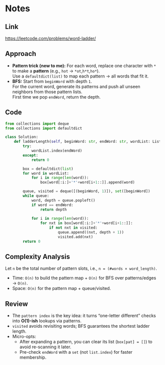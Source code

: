 # Notes

## Link
https://leetcode.com/problems/word-ladder/

## Approach
- **Pattern trick (new to me):** For each word, replace one character with `*` to make a **pattern** (e.g., `hot` → `*ot`,`h*t`,`ho*`).  
  Use a `defaultdict(list)` to map each pattern → all words that fit it.
- **BFS:** Start from `beginWord` with depth `1`.  
  For the current word, generate its patterns and push all unseen neighbors from those pattern lists.  
  First time we pop `endWord`, return the depth.

## Code
``` python
from collections import deque
from collections import defaultdict

class Solution:
    def ladderLength(self, beginWord: str, endWord: str, wordList: List[str]) -> int:
        try:
            wordList.index(endWord)
        except:
            return 0

        box = defaultdict(list)
        for word in wordList:
            for i in range(len(word)):
                box[word[:i:]+'*'+word[i+1::]].append(word)

        queue, visited = deque([(beginWord, 1)]), set([beginWord])
        while queue:
            word, depth = queue.popleft()
            if word == endWord:
                return depth
            
            for i in range(len(word)):
                for nxt in box[word[:i:]+'*'+word[i+1::]]:
                    if not nxt in visited:
                        queue.append((nxt, depth + 1))
                        visited.add(nxt)
        return 0
```

## Complexity Analysis
Let `n` be the total number of pattern slots, i.e., `n = (#words × word_length)`.
- Time: `O(n)` to build the pattern map + `O(n)` for BFS over patterns/edges → `O(n)`.  
- Space: `O(n)` for the pattern map + queue/visited.

## Review
- The `pattern index` is the key idea: it turns “one-letter different” checks into **O(1)-ish** lookups via patterns.
- `visited` avoids revisiting words; BFS guarantees the shortest ladder length.
- Micro-opts:
  - After expanding a pattern, you can clear its list (`box[pat] = []`) to avoid re-scanning it later.
  - Pre-check `endWord` with a `set` (not `list.index`) for faster membership.
